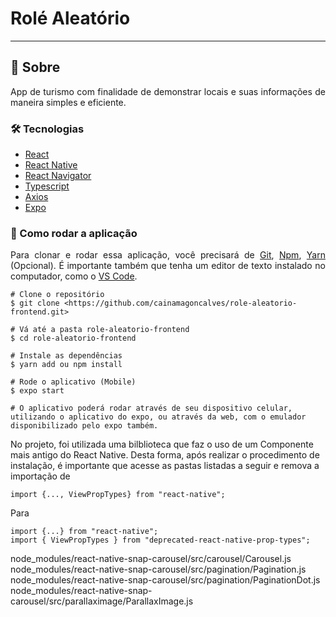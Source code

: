 # Rolé Aleatório
-----------
## 🧾 Sobre
<p align="justify"> App de turismo com finalidade de demonstrar locais e suas informações de maneira simples e eficiente.</p>

### 🛠 Tecnologias

- [React](https://pt-br.reactjs.org)
- [React Native](https://reactnative.dev)
- [React Navigator](https://reactnavigation.org)
- [Typescript](https://www.typescriptlang.org)
- [Axios](https://axios-http.com/ptbr/docs/intro)
- [Expo](https://expo.dev)

### 🚀 Como rodar a aplicação

<p align="justify">Para clonar e rodar essa aplicação, você precisará de <a href="https://git-scm.com" target="_blank">Git</a>, <a href="https://nodejs.org/en/" target="_blank">Npm</a>, <a href="https://classic.yarnpkg.com/lang/en/docs/install/#windows-stable" target="_blank">Yarn</a> (Opcional). É importante também que tenha um editor de texto instalado no computador, como o <a href="https://code.visualstudio.com" target="_blank">VS Code</a>.</p>

```
# Clone o repositório
$ git clone <https://github.com/cainamagoncalves/role-aleatorio-frontend.git>

# Vá até a pasta role-aleatorio-frontend
$ cd role-aleatorio-frontend

# Instale as dependências
$ yarn add ou npm install

# Rode o aplicativo (Mobile)
$ expo start

# O aplicativo poderá rodar através de seu dispositivo celular, utilizando o aplicativo do expo, ou através da web, com o emulador disponibilizado pelo expo também.

```

No projeto, foi utilizada uma bilblioteca que faz o uso de um Componente mais antigo do React Native. Desta forma, após realizar o procedimento de instalação, é importante que acesse as pastas listadas a seguir e remova a importação de 
```
import {..., ViewPropTypes} from "react-native";
```
Para

```
import {...} from "react-native";
import { ViewPropTypes } from "deprecated-react-native-prop-types";
```

node_modules/react-native-snap-carousel/src/carousel/Carousel.js<br>
node_modules/react-native-snap-carousel/src/pagination/Pagination.js<br>
node_modules/react-native-snap-carousel/src/pagination/PaginationDot.js<br>
node_modules/react-native-snap-carousel/src/parallaximage/ParallaxImage.js<br>